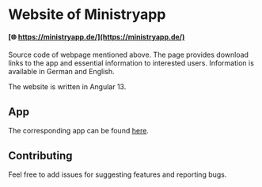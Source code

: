 # Website of Ministryapp
#### [🌐 https://ministryapp.de/](https://ministryapp.de/)
Source code of webpage mentioned above. The page provides download links to the app and essential information to interested users. Information is available in German and English.

The website is written in Angular 13.

## App
The corresponding app can be found [here](https://github.com/Philipp0002/Ministryapp).

## Contributing
Feel free to add issues for suggesting features and reporting bugs.
